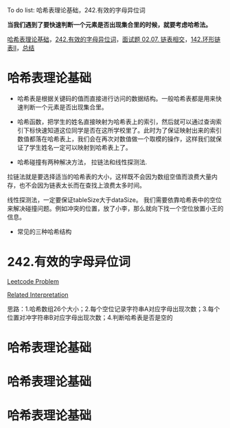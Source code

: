 To do list: 哈希表理论基础，242.有效的字母异位词

**当我们遇到了要快速判断一个元素是否出现集合里的时候，就要考虑哈希法。**

[哈希表理论基础](#01)，[242.有效的字母异位词](#02)，[面试题 02.07. 链表相交](#03)，[142.环形链表II](#04)，[总结](#05)

# <span id="01">哈希表理论基础</span>

- 哈希表是根据关键码的值而直接进行访问的数据结构。一般哈希表都是用来快速判断一个元素是否出现集合里。

- 哈希函数，把学生的姓名直接映射为哈希表上的索引，然后就可以通过查询索引下标快速知道这位同学是否在这所学校里了。此时为了保证映射出来的索引数值都落在哈希表上，我们会在再次对数值做一个取模的操作，这样我们就保证了学生姓名一定可以映射到哈希表上了。

- 哈希碰撞有两种解决方法， 拉链法和线性探测法.

拉链法就是要选择适当的哈希表的大小，这样既不会因为数组空值而浪费大量内存，也不会因为链表太长而在查找上浪费太多时间。

线性探测法，一定要保证tableSize大于dataSize。 我们需要依靠哈希表中的空位来解决碰撞问题。例如冲突的位置，放了小李，那么就向下找一个空位放置小王的信息。

- 常见的三种哈希结构

  

# <span id="02">242.有效的字母异位词</span>

[Leetcode Problem](https://leetcode.cn/problems/valid-anagram/description/)

[Related Interpretation](https://programmercarl.com/0242.%E6%9C%89%E6%95%88%E7%9A%84%E5%AD%97%E6%AF%8D%E5%BC%82%E4%BD%8D%E8%AF%8D.html#%E7%AE%97%E6%B3%95%E5%85%AC%E5%BC%80%E8%AF%BE)

思路：1.哈希数组26个大小；2.每个空位记录字符串A对应字母出现次数；3.每个位置对冲字符串B对应字母出现次数；4.判断哈希表是否是空的



# <span id="03">哈希表理论基础</span>

# <span id="04">哈希表理论基础</span>

# <span id="05">哈希表理论基础</span>
